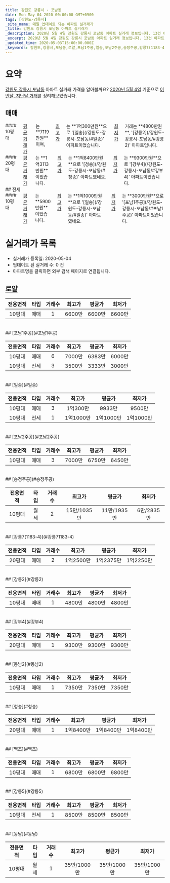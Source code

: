 ```yaml
---
title: 강원도 강릉시 - 포남동
date: Mon May 04 2020 00:00:00 GMT+0900
tags: [강원도-강릉시]
_site_name: 매일 업데이트 되는 아파트 실거래가
_title: 강원도 강릉시 포남동 아파트 실거래가
_description: 2020년 5월 4일 강원도 강릉시 포남동 아파트 실거래 정보입니다. 13건 아파트 정보가 있습니다.
_excerpt: 2020년 5월 4일 강원도 강릉시 포남동 아파트 실거래 정보입니다. 13건 아파트 정보가 있습니다.
_updated_time: 2020-05-03T15:00:00.000Z
_keywords: 강원도,강릉시,포남동,로얄,포남1주공,일송,포남2주공,송정주공,강릉7(1183-4),강릉2,강부4,동남2,청송,백조,강릉5,동남
---
```





# 요약
<ins>강원도 강릉시 포남동</ins> 아파트 실거래 가격을 알아볼까요? <ins>2020년 5월 4일</ins> 기준으로 <ins>이번달, 지난달 거래</ins>를 정리해보았습니다.

## 매매
<div class="container">
<div class="six columns" markdown="1">
#### 10평대
<ins>평균 거래가</ins>는 **7119만원**이며, <ins>최고가</ins>는 **1억300만원**으로 '[일송](/강원도-강릉시-포남동/#일송)' 아파트이었습니다. <ins>최저가</ins> 거래는 **4800만원**, '[강릉2](/강원도-강릉시-포남동/#강릉2)' 아파트입니다.
</div>
<div class="six columns" markdown="1">
#### 20평대
<ins>평균 거래가</ins>는 **1억3113만원**이었습니다. <ins>최고가</ins>는 **1억8400만원**으로 '[청송](/강원도-강릉시-포남동/#청송)' 아파트였네요. <ins>최저가</ins>는 **9300만원**으로 '[강부4](/강원도-강릉시-포남동/#강부4)' 아파트이었습니다.
</div>
</div>
## 전세
<div class="container">
<div class="twelve columns" markdown="1">
#### 10평대
<ins>평균 거래가</ins>는 **5900만원**이었습니다. <ins>최고가</ins>는 **1억1000만원**으로 '[일송](/강원도-강릉시-포남동/#일송)' 아파트였네요. <ins>최저가</ins>는 **3000만원**으로 '[포남1주공](/강원도-강릉시-포남동/#포남1주공)' 아파트이었습니다.
</div>
</div>



# 실거래가 목록
- 실거래가 등록일: 2020-05-04
- 업데이트 된 실거래 수: 0 건
- 아파트명을 클릭하면 외부 검색 페이지로 연결됩니다.

## [로얄](#로얄)

|전용면적|타입|거래수|최고가|평균가|최저가|
|:---:|:---:|:---:|:---:|:---:|:---:|
|10평대|<span class="deal-type-1">매매</span>|1|6600만|6600만|6600만|

<br/>
## [포남1주공](#포남1주공)

|전용면적|타입|거래수|최고가|평균가|최저가|
|:---:|:---:|:---:|:---:|:---:|:---:|
|10평대|<span class="deal-type-1">매매</span>|6|7000만|6383만|6000만|
|10평대|<span class="deal-type-2">전세</span>|3|3500만|3333만|3000만|

<br/>
## [일송](#일송)

|전용면적|타입|거래수|최고가|평균가|최저가|
|:---:|:---:|:---:|:---:|:---:|:---:|
|10평대|<span class="deal-type-1">매매</span>|3|1억300만|9933만|9500만|
|10평대|<span class="deal-type-2">전세</span>|1|1억1000만|1억1000만|1억1000만|

<br/>
## [포남2주공](#포남2주공)

|전용면적|타입|거래수|최고가|평균가|최저가|
|:---:|:---:|:---:|:---:|:---:|:---:|
|10평대|<span class="deal-type-1">매매</span>|3|7000만|6750만|6450만|

<br/>
## [송정주공](#송정주공)

|전용면적|타입|거래수|최고가|평균가|최저가|
|:---:|:---:|:---:|:---:|:---:|:---:|
|10평대|<span class="deal-type-3">월세</span>|2|15만/1035만|11만/1935만|6만/2835만|

<br/>
## [강릉7(1183-4)](#강릉71183-4)

|전용면적|타입|거래수|최고가|평균가|최저가|
|:---:|:---:|:---:|:---:|:---:|:---:|
|20평대|<span class="deal-type-1">매매</span>|2|1억2500만|1억2375만|1억2250만|

<br/>
## [강릉2](#강릉2)

|전용면적|타입|거래수|최고가|평균가|최저가|
|:---:|:---:|:---:|:---:|:---:|:---:|
|10평대|<span class="deal-type-1">매매</span>|1|4800만|4800만|4800만|

<br/>
## [강부4](#강부4)

|전용면적|타입|거래수|최고가|평균가|최저가|
|:---:|:---:|:---:|:---:|:---:|:---:|
|20평대|<span class="deal-type-1">매매</span>|1|9300만|9300만|9300만|

<br/>
## [동남2](#동남2)

|전용면적|타입|거래수|최고가|평균가|최저가|
|:---:|:---:|:---:|:---:|:---:|:---:|
|10평대|<span class="deal-type-1">매매</span>|1|7350만|7350만|7350만|

<br/>
## [청송](#청송)

|전용면적|타입|거래수|최고가|평균가|최저가|
|:---:|:---:|:---:|:---:|:---:|:---:|
|20평대|<span class="deal-type-1">매매</span>|1|1억8400만|1억8400만|1억8400만|

<br/>
## [백조](#백조)

|전용면적|타입|거래수|최고가|평균가|최저가|
|:---:|:---:|:---:|:---:|:---:|:---:|
|10평대|<span class="deal-type-1">매매</span>|1|6800만|6800만|6800만|

<br/>
## [강릉5](#강릉5)

|전용면적|타입|거래수|최고가|평균가|최저가|
|:---:|:---:|:---:|:---:|:---:|:---:|
|10평대|<span class="deal-type-2">전세</span>|1|8500만|8500만|8500만|

<br/>
## [동남](#동남)

|전용면적|타입|거래수|최고가|평균가|최저가|
|:---:|:---:|:---:|:---:|:---:|:---:|
|10평대|<span class="deal-type-3">월세</span>|1|35만/1000만|35만/1000만|35만/1000만|

<br/>



